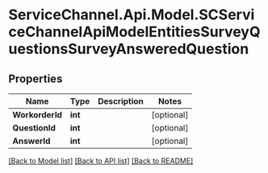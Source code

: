 # ServiceChannel.Api.Model.SCServiceChannelApiModelEntitiesSurveyQuestionsSurveyAnsweredQuestion

## Properties

Name | Type | Description | Notes
------------ | ------------- | ------------- | -------------
**WorkorderId** | **int** |  | [optional] 
**QuestionId** | **int** |  | [optional] 
**AnswerId** | **int** |  | [optional] 

[[Back to Model list]](../README.md#documentation-for-models) [[Back to API list]](../README.md#documentation-for-api-endpoints) [[Back to README]](../README.md)

